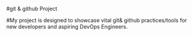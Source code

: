 #git & github Project

#My project is designed to showcase vital git& github practices/tools for new developers and aspiring DevOps Engineers.
